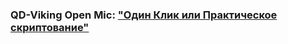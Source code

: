 ### QD-Viking Open Mic: ["Один Клик или Практическое скриптование"](https://www.canva.com/design/DAE-gKedP0I/JPd_hdo_DXR9VGL1g_ovSw/view?utm_content=DAE-gKedP0I&utm_campaign=designshare&utm_medium=link2&utm_source=sharebutton#1)
